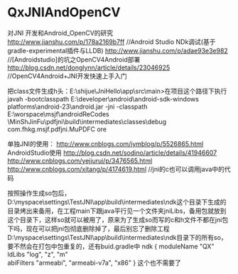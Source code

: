 # QxJNIAndOpenCV
对JNI  开发和Android_OpenCV的研究
http://www.jianshu.com/p/178a2169b7ff //Android Studio NDk调试(基于gradle-experimental插件与LLDB)
http://www.jianshu.com/p/adae93e3e982  //[Androidstudio]的坑之OpenCV4Android部署
http://blog.csdn.net/donglynn/article/details/23046925 //OpenCV4Android+JNI开发快速上手入门

 把class文件生成h头：E:\shijue\JniHello\app\src\main>在项目这个路径下执行
javah -bootclasspath E:\developer\android\android-sdk-windows\
platforms\android-23\android.jar -jni -classpath E:\worspace\msjf\androidReCodes
\MinShJinFu\pdfjni\build\intermediates\classes\debug com.fhkg.msjf.pdfjni.MuPDFC
ore

单独JNI的使用：
http://www.cnblogs.com/jymblog/p/5526865.html AndroidStudio使用
http://blog.csdn.net/sodino/article/details/41946607
http://www.cnblogs.com/yejiurui/p/3476565.html
http://www.cnblogs.com/xitang/p/4174619.html  //jni的c也可以调用java中的代码

按照操作生成so包后，D:\myspace\settings\TestJNI\app\build\intermediates\ndk这个目录下生成的目录烤出来备用，在工程main下跟java平行见一个文件夹jniLibs，备用包就放到这个目录下，这样so就可以被用了，原来为了生成so而写的c和h文件不都在jni包下吗，现在可以把jni包彻底删除掉了，最后别忘了删除工程D:\myspace\settings\TestJNI\app\build\intermediates\ndk目录下的所有so，要不然会在打包中包重复的，还有buid.gradle中
  ndk {
           moduleName "QX"
           ldLibs "log", "z", "m"           
abiFilters "armeabi", "armeabi-v7a", "x86"
        }
这个也不需要了



 

